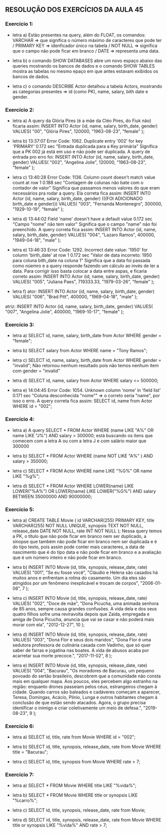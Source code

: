 ## RESOLUÇÃO DOS EXERCÍCIOS DA AULA 45

### Exercício 1:
* letra a) Estão presentes na query, além do FLOAT, os comandos: VARCHAR => que significa o número máximo de 
caracteres que pode ter / PRIMARY KEY => idenficador único na tabela / NOT NULL => significa que o campo não pode ficar em branco / DATE => representa uma data.

* letra b) o comando SHOW DATABASES abre um novo espaço abaixo das queries mostrando os bancos de dados e o comando SHOW TABLES mostra as tabelas no mesmo epaço em que antes estavam exibidos os bancos de dados.

* letra c) o comando DESCRIBE Actor detalhou a tabela Actors, mostrando as categorias presentes => id (como PK), name, salary, bith date e gender.

### Exercício 2:
* letra a) A query da Glória Pires (é a mãe da Cléo Pires, do Fiuk não) ficaria assim:
INSERT INTO Actor (id, name, salary, birth_date, gender)
VALUES(
  "00", 
  "Glória Pires",
  120000,
  "1963-08-23", 
  "female"
);

* letra b) 13:37:07	Error Code: 1062. Duplicate entry '002' for key 'PRIMARY'	0.172 sec
"Entrada duplicada para a Key primária"
Significa que a PK 002 já está em uso e não pode ser duplicada.
A query de entrada pro erro foi:
INSERT INTO Actor (id, name, salary, birth_date, gender)
VALUES(
  "002", 
  "Angelina Jolie",
  120000,
  "1963-08-23", 
  "female"
);

* letra c) 13:40:28	Error Code: 1136. Column count doesn't match value count at row 1	0.188 sec
"Contagem de colunas não bate com o contador de valor"
Significa que passamos menos valores do que eram necessários pra rodar a query. Ela correta fica assim:
INSERT INTO Actor (id, name, salary, birth_date, gender) (((FOI ADICIONADO birth_date e gender)))
VALUES(
  "003", 
  "Fernanda Montenegro",
  300000,
  "1929-10-19", 
  "female"
);

* letra d) 13:44:02	Field 'name' doesn't have a default value	0.172 sec
"Campo "nome" não tem valor"
Significa que o campo "name" não foi preenchido. A query correta fica assim:
INSERT INTO Actor (id, name, salary, birth_date, gender)
VALUES(
  "004",
  "Lazaro Ramos",
  400000,
  "1949-04-18", 
  "male"
);

* letra e) 13:46:33  Error Code: 1292. Incorrect date value: '1950' for column 'birth_date' at row 1	0.172 sec
"Valor de data incorreto: 1950 para coluna bith_date na coluna 1"
Significa que a data foi passada como núemro e a query responde fazendo um cálculo ao invés de ler a data. Para corrigir isso basta colocar a data entre aspas, e ficaria correto assim:
INSERT INTO Actor (id, name, salary, birth_date, gender)
VALUES(
  "005", 
  "Juliana Paes",
  719333.33,
  "1979-03-26", 
  "female"
);

* letra f) ator:
INSERT INTO Actor (id, name, salary, birth_date, gender)
VALUES(
  "006",
  "Brad Pitt",
  400000,
  "1969-04-18", 
  "male"
);

atriz:
INSERT INTO Actor (id, name, salary, birth_date, gender)
VALUES(
  "007",
  "Angelina Jolie",
  400000,
  "1969-10-17", 
  "female"
);

### Exercício 3:
* letra a)  SELECT id, name, salary, birth_date from Actor WHERE gender = "female";

* letra b) SELECT salary from Actor WHERE name = "Tony Ramos";

* letra c) SELECT id, name, salary, birth_date from Actor WHERE gender = "invalid";
Não retornou nenhum resultado pois não temos nenhum item com gender = "invalid"

* letra d) SELECT id, name, salary from Actor WHERE salary <= 500000;

* letra e) 14:04:45	Error Code: 1054. Unknown column 'nome' in 'field list'	0.171 sec
"Coluna desconhecida "nome"" => o correto seria "name", por isso o erro. A query correta fica assim:
SELECT id, name from Actor WHERE id = "002";

### Exercício 4:
* letra a) A query SELECT * FROM Actor
WHERE (name LIKE "A%" OR name LIKE "J%") AND salary > 300000;
está buscando os itens que comecem com a letra A ou com a letra J e com salário maior que 300000

* letra b) SELECT * FROM Actor
WHERE (name NOT LIKE "A%" ) AND salary > 350000;

* letra c) SELECT * FROM Actor
WHERE name LIKE "%G%" OR name LIKE "%g%";

* letra d) SELECT * FROM Actor
WHERE LOWER(name) LIKE LOWER("%A%") 
OR LOWER(name) LIKE LOWER("%G%")
AND salary BETWEEN 35000000 AND 90000000;

### Exercício 5: 
* letra a) CREATE TABLE Movie (
	id VARCHAR(255) PRIMARY KEY,
    title VARCHAR(255) NOT NULL UNIQUE,
    synopsis TEXT NOT NULL,
    release_date DATE NOT NULL,
    rate INT NOT NULL
);
Nessa query temos a PK, o título que não pode ficar em branco nem ser duplicado, a sinopse que também não pode ficar em branco nem ser duplicada e é do tipo texto, pois assim pode conter mais caracteres, a data de nascimento que é do tipo data e não pode ficar em branco e a avaliação que é um número inteiro e não pode ficar em branco.

* letra b) INSERT INTO Movie (id, title, synopsis, release_date, rate)
VALUES(
  "001",
  "Se eu fosse você",
  "Cláudio e Helena são casados há muitos anos e enfrentam a rotina do casamento. Um dia eles são atingidos por um fenômeno inexplicável e trocam de corpos",
  "2006-01-06", 
  7
);

* letra c) INSERT INTO Movie (id, title, synopsis, release_date, rate)
VALUES(
  "002",
  "Doce de mãe",
  "Dona Picucha, uma animada senhora de 85 anos, sempre causa grandes confusões. A vida dela e dos seus quatro filhos sofre uma reviravolta depois que Zaida, empregada e amiga de Dona Picucha, anuncia que vai se casar e não poderá mais morar com ela",
  "2012-12-27", 
  10
);

* letra d) INSERT INTO Movie (id, title, synopsis, release_date, rate)
VALUES(
  "003",
  "Dona Flor e seus dois maridos",
  "Dona Flor é uma sedutora professora de culinária casada com Vadinho, que só quer saber de farras e jogatina nas boates. A vida de abusos acaba por acarretar sua morte precoce.",
  "2017-11-02", 
  8
);

* letra e) INSERT INTO Movie (id, title, synopsis, release_date, rate)
VALUES(
  "004",
  "Bacurau",
  "Os moradores de Bacurau, um pequeno povoado do sertão brasileiro, descobrem que a comunidade não consta mais em qualquer mapa. Aos poucos, eles percebem algo estranho na região: enquanto drones passeiam pelos céus, estrangeiros chegam à cidade. Quando carros são baleados e cadáveres começam a aparecer, Teresa, Domingas, Acácio, Plínio, Lunga e outros habitantes chegam à conclusão de que estão sendo atacados. Agora, o grupo precisa identificar o inimigo e criar coletivamente um meio de defesa.",
  "2019-08-23", 
  9
);

### Exercício 6:
* letra a) SELECT id, title, rate from Movie WHERE id = "002";

* letra b) SELECT id, title, synopsis, release_date, rate from Movie WHERE title = "Bacurau";

* letra c) SELECT id, title, synopsis from Movie WHERE rate > 7;

### Exercício 7: 
* letra a) SELECT * FROM Movie
WHERE title LIKE "%vida%";

* letra b) SELECT * FROM Movie
WHERE title or synopsis LIKE "%carro%";

* letra c) SELECT id, title, synopsis, release_date, rate from Movie;

* letra d) SELECT id, title, synopsis, release_date, rate from Movie WHERE title or synopsis LIKE "%vida%" AND rate > 7;






